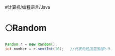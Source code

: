#计算机/编程语言/Java 
# 🌕Random
```java
Random r = new Random();
int number = r.nextInt(10);   //代表的数据范围是0-9
```